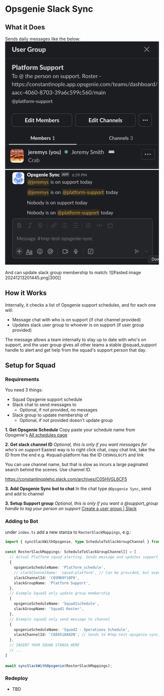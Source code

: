 # Opsgenie Slack Sync
## What it Does
Sends daily messages like the below:
![Opsgenie sync slack group](README_img/opsgenie-sync-slack-group.png)
![opsgenie sync slack messages](README_img/opsgenie-sync-slack-messages.png)

And can update slack group membership to match:
![[Pasted image 20241213201445.png|300]]

## How it Works
Internally, it checks a list of Opsgenie support schedules, and for each one will:
- Message chat with who is on support (if chat channel provided)
- Updates slack user group to whoever is on support (if user group provided)

The message allows a team internally to stay up to date with who's on support, and the user group gives all other teams a stable @squad_support handle to alert and get help from the squad's support person that day.
## Setup for Squad
### Requirements
You need 3 things:
- Squad Opsgenie support schedule
- Slack chat to send messages to
	- Optional, if not provided, no messages
- Slack group to update membership of
	- Optional, if not provided doesn't update group

**1. Get Opsgenie Schedule**
Copy paste your schedule name from Opsgenie's [All schedules page](https://constantinople.app.opsgenie.com/settings/schedule/schedule-list)

**2. Get slack channel ID**
*Optional, this is only if you want messages for who's on support*
Easiest way is to right click chat, copy chat link, take the ID from the end e.g. #squad-platform has the ID `C05HVGL6CF5` and link

You can use channel name, but that is slow as incurs a large paginated search behind the scenes. Use channel ID.

https://constantinoplehq.slack.com/archives/C05HVGL6CF5

**3. Add Opsgenie Sync bot to chat**
In the chat type `@Opsgenie Sync`, send and add to channel

**3. Setup Support group**
*Optional, this is only if you want a @support_group handle to tag your person on support*
[Create a user group | Slack](https://slack.com/intl/en-au/help/articles/212906697-Create-a-user-group)

### Adding to Bot
under `index.ts` add a new stanza to `RosterSlackMappings`, e.g.:
```ts
import { syncSlackWithOpsgenie, type ScheduleToSlackGroupChannel } from "./src/syncOpsgenieSlack.js";

const RosterSlackMappings: ScheduleToSlackGroupChannel[] = [
  // Actual Platform squad alerting. Sends message and updates support group
  {
    opsgenieScheduleName: 'Platform_schedule',
    // slackChannelName: 'squad-platform', // Can be provided, but expensive paginated API call. Use Channel ID instead
    slackChannelId: 'C05MD9Y10P9',
    slackGroupName: 'Platform Support',
  },
  // Example Squad1 only update group membership
  {
    opsgenieScheduleName: 'Squad1schedule',
    slackGroupName: 'Squad1 Roster',
  },
  // Example squad2 only send message to channel
  {
    opsgenieScheduleName: 'Squad2 - Operations Schedule',
    slackChannelId: 'C084X18A92N', // Sends to #tmp-test-opsgenie-sync,
  },
  // INSERT YOUR SQUAD STANZA HERE
  // ...
]

await syncSlackWithOpsgenie(RosterSlackMappings);
```
### Redeploy
- TBD
